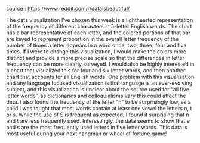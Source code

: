 


source : https://www.reddit.com/r/dataisbeautiful/

The data visualization I’ve chosen this week is a lighthearted representation of the frequency of different characters in 5-letter English words. The chart has a bar representative of each letter, and the colored portions of that bar are keyed to represent proportion in the overall letter frequency of the number of times a letter appears in a word once, two, three, four and five times. If I were to change this visualization, I would make the colors more distinct and provide a more precise scale so that the differences in letter frequency can be more clearly surveyed. I would also be highly interested in a chart that visualized this for four and six letter words, and then another chart that accounts for all English words. One problem with this visualization and any language focused visualization is that language is an ever-evolving subject, and this visualization is unclear about the source used for “all five letter words”, as dictionaries and colloquialisms vary this could affect the data. I also found the frequency of the letter “n” to be surprisingly low, as a child I was taught that most words contain at least one vowel the letters n, t or s. While the use of S is frequent as expected, I found it surprising that n and t are less frequently used. Interestingly, the data seems to show that e and s are the most frequently used letters in five letter words. This data is most useful during your next hangman or wheel of fortune game!
